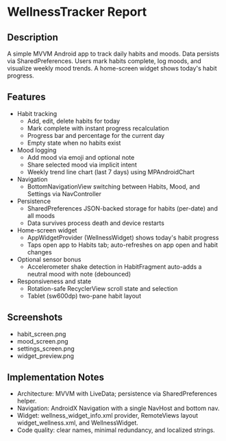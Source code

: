 # WellnessTracker Report

## Description
A simple MVVM Android app to track daily habits and moods. Data persists via SharedPreferences. Users mark habits complete, log moods, and visualize weekly mood trends. A home-screen widget shows today's habit progress.

## Features
- Habit tracking
  - Add, edit, delete habits for today
  - Mark complete with instant progress recalculation
  - Progress bar and percentage for the current day
  - Empty state when no habits exist
- Mood logging
  - Add mood via emoji and optional note
  - Share selected mood via implicit intent
  - Weekly trend line chart (last 7 days) using MPAndroidChart
- Navigation
  - BottomNavigationView switching between Habits, Mood, and Settings via NavController
- Persistence
  - SharedPreferences JSON-backed storage for habits (per-date) and all moods
  - Data survives process death and device restarts
- Home-screen widget
  - AppWidgetProvider (WellnessWidget) shows today's habit progress
  - Taps open app to Habits tab; auto-refreshes on app open and habit changes
- Optional sensor bonus
  - Accelerometer shake detection in HabitFragment auto-adds a neutral mood with note (debounced)
- Responsiveness and state
  - Rotation-safe RecyclerView scroll state and selection
  - Tablet (sw600dp) two-pane habit layout

## Screenshots
- habit_screen.png
- mood_screen.png
- settings_screen.png
- widget_preview.png

## Implementation Notes
- Architecture: MVVM with LiveData; persistence via SharedPreferences helper.
- Navigation: AndroidX Navigation with a single NavHost and bottom nav.
- Widget: wellness_widget_info.xml provider, RemoteViews layout widget_wellness.xml, and WellnessWidget.
- Code quality: clear names, minimal redundancy, and localized strings.

